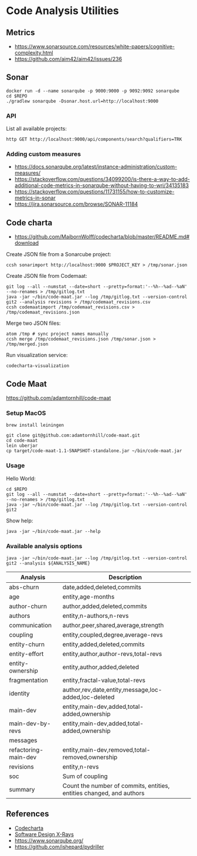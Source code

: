 # Code Analysis Utilities

## Metrics
- https://www.sonarsource.com/resources/white-papers/cognitive-complexity.html
- https://github.com/aim42/aim42/issues/236



## Sonar

```
docker run -d --name sonarqube -p 9000:9000 -p 9092:9092 sonarqube
cd $REPO
./gradlew sonarqube -Dsonar.host.url=http://localhost:9000
```

### API

List all available projects:
```
http GET http://localhost:9000/api/components/search?qualifiers=TRK
```

### Adding custom measures

- https://docs.sonarqube.org/latest/instance-administration/custom-measures/
- https://stackoverflow.com/questions/34099200/is-there-a-way-to-add-additional-code-metrics-in-sonarqube-without-having-to-wri/34135183
- https://stackoverflow.com/questions/11731155/how-to-customize-metrics-in-sonar
- https://jira.sonarsource.com/browse/SONAR-11184

## Code charta
- https://github.com/MaibornWolff/codecharta/blob/master/README.md#download

Create JSON file from a Sonarcube project:
```
ccsh sonarimport http://localhost:9000 $PROJECT_KEY > /tmp/sonar.json
```

Create JSON file from Codemaat:
```
git log --all --numstat --date=short --pretty=format:'--%h--%ad--%aN' --no-renames > /tmp/gitlog.txt
java -jar ~/bin/code-maat.jar --log /tmp/gitlog.txt --version-control git2 --analysis revisions > /tmp/codemaat_revisions.csv
ccsh codemaatimport /tmp/codemaat_revisions.csv > /tmp/codemaat_revisions.json
```

Merge two JSON files:
```
atom /tmp # sync project names manually
ccsh merge /tmp/codemaat_revisions.json /tmp/sonar.json > /tmp/merged.json
```

Run visualization service:
```
codecharta-visualization
```


## Code Maat

https://github.com/adamtornhill/code-maat

### Setup MacOS

```
brew install leiningen

git clone git@github.com:adamtornhill/code-maat.git
cd code-maat
lein uberjar
cp target/code-maat-1.1-SNAPSHOT-standalone.jar ~/bin/code-maat.jar
```

### Usage

Hello World:
```
cd $REPO
git log --all --numstat --date=short --pretty=format:'--%h--%ad--%aN' --no-renames > /tmp/gitlog.txt
java -jar ~/bin/code-maat.jar --log /tmp/gitlog.txt --version-control git2
```

Show help:
```
java -jar ~/bin/code-maat.jar --help
```

### Available analysis options

```
java -jar ~/bin/code-maat.jar --log /tmp/gitlog.txt --version-control git2 --analysis ${ANALYSIS_NAME}
```

| Analysis | Description |
|--------|-------------|
| abs-churn | date,added,deleted,commits |
| age | entity,age-months |
| author-churn | author,added,deleted,commits |
| authors | entity,n-authors,n-revs |
| communication | author,peer,shared,average,strength |
| coupling | entity,coupled,degree,average-revs |
| entity-churn | entity,added,deleted,commits |
| entity-effort | entity,author,author-revs,total-revs |
| entity-ownership | entity,author,added,deleted |
| fragmentation | entity,fractal-value,total-revs |
| identity | author,rev,date,entity,message,loc-added,loc-deleted |
| main-dev | entity,main-dev,added,total-added,ownership |
| main-dev-by-revs | entity,main-dev,added,total-added,ownership |
| messages |  |
| refactoring-main-dev | entity,main-dev,removed,total-removed,ownership |
| revisions | entity,n-revs |
| soc | Sum of coupling |
| summary | Count the number of commits, entities, entities changed, and authors |

## References

- [Codecharta](https://maibornwolff.github.io/codecharta/)
- [Software Design X-Rays](https://pragprog.com/book/atevol/software-design-x-rays)
- https://www.sonarqube.org/
- https://github.com/ishepard/pydriller

